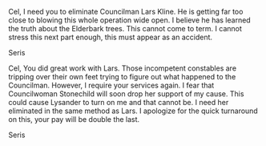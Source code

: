 Cel,
I need you to eliminate Councilman Lars Kline. He is getting far too close to blowing this whole operation wide open. I believe he has learned the truth about the Elderbark trees. This cannot come to term. I cannot stress this next part enough, this must appear as an accident.

Seris

Cel,
You did great work with Lars. Those incompetent constables are tripping over their own feet trying to figure out what happened to the Councilman. However, I require your services again. I fear that Councilwoman Stonechild will soon drop her support of my cause. This could cause Lysander to turn on me and that cannot be. I need her eliminated in the same method as Lars. I apologize for the quick turnaround on this, your pay will be double the last.

Seris